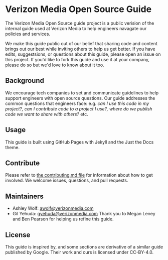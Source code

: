 # Verizon Media Open Source Guide

The Verizon Media Open Source guide project is a public verision of the internal guide used at Verizon Media to help engineers navagate our policies and services.

We make this guide public out of our belief that sharing code and content brings out our best while inviting others to help us get better. If you have edits, suggestsions, or questions about this guide, please open an issue on this project. If you'd like to fork this guide and use it at your company, please do so but we'd love to know about it too. 

## Background

We encourage tech companies to set and communicate guidelines to help support engineers with open source questions. Our guide addresses the common questions that engineers face: e.g. _can I use this code in my project?, can I contribute code to a project I use?, where do we publish code we want to share with others?_ etc.

## Usage

This guide is built using GitHub Pages with Jekyll and the Just the Docs theme.

## Contribute

Please refer to [the contributing.md file](Contributing.md) for information about how to get involved. We welcome issues, questions, and pull requests.

## Maintainers
- Ashley Wolf: awolf@verizonmedia.com
- Gil Yehuda: gyehuda@verizonmedia.com
Thank you to Megan Leney and Ben Pearson for helping us refine this guide.

## License
This guide is inspired by, and some sections are derivative of a similar guide published by Google. 
Their work and ours is licensed under CC-BY-4.0.

